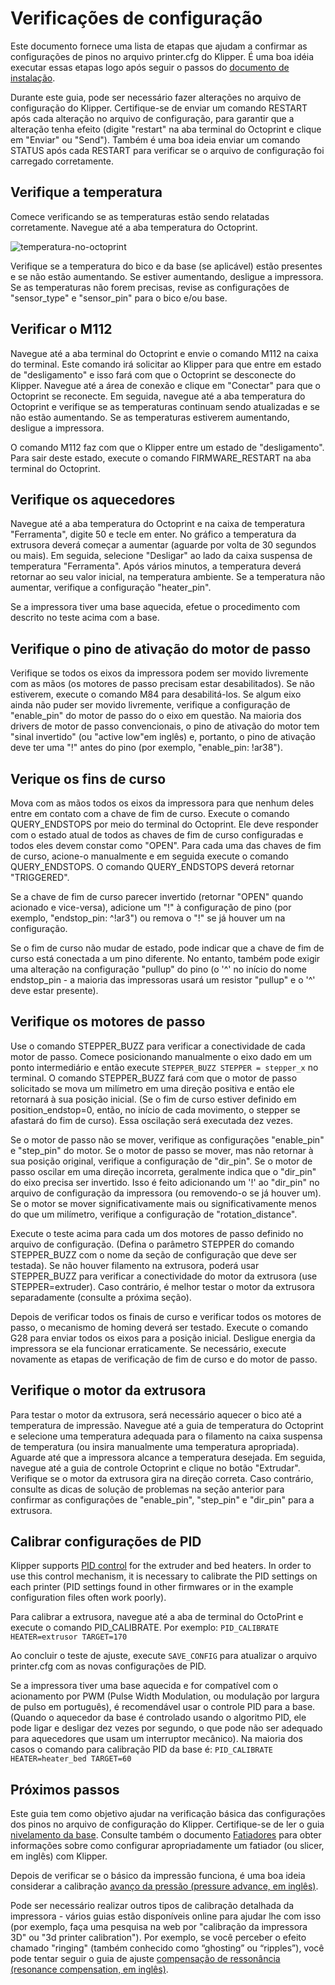 # Verificações de configuração

Este documento fornece uma lista de etapas que ajudam a confirmar as configurações de pinos no arquivo printer.cfg do Klipper. É uma boa idéia executar essas etapas logo após seguir o passos do [documento de instalação](Installation.md).

Durante este guia, pode ser necessário fazer alterações no arquivo de configuração do Klipper. Certifique-se de enviar um comando RESTART após cada alteração no arquivo de configuração, para garantir que a alteração tenha efeito (digite "restart" na aba terminal do Octoprint e clique em "Enviar" ou "Send"). Também é uma boa ideia enviar um comando STATUS após cada RESTART para verificar se o arquivo de configuração foi carregado corretamente.

## Verifique a temperatura

Comece verificando se as temperaturas estão sendo relatadas corretamente. Navegue até a aba temperatura do Octoprint.

![temperatura-no-octoprint](img/octoprint-temperature.png)

Verifique se a temperatura do bico e da base (se aplicável) estão presentes e se não estão aumentando. Se estiver aumentando, desligue a impressora. Se as temperaturas não forem precisas, revise as configurações de "sensor_type" e "sensor_pin" para o bico e/ou base.

## Verificar o M112

Navegue até a aba terminal do Octoprint e envie o comando M112 na caixa do terminal. Este comando irá solicitar ao Klipper para que entre em estado de "desligamento" e isso fará com que o Octoprint se desconecte do Klipper. Navegue até a área de conexão e clique em "Conectar" para que o Octoprint se reconecte. Em seguida, navegue até a aba temperatura do Octoprint e verifique se as temperaturas continuam sendo atualizadas e se não estão aumentando. Se as temperaturas estiverem aumentando, desligue a impressora.

O comando M112 faz com que o Klipper entre um estado de "desligamento". Para sair deste estado, execute o comando FIRMWARE_RESTART na aba terminal do Octoprint.

## Verifique os aquecedores

Navegue até a aba temperatura do Octoprint e na caixa de temperatura "Ferramenta", digite 50 e tecle em enter. No gráfico a temperatura da extrusora deverá começar a aumentar (aguarde por volta de 30 segundos ou mais). Em seguida, selecione "Desligar" ao lado da caixa suspensa de temperatura "Ferramenta". Após vários minutos, a temperatura deverá retornar ao seu valor inicial, na temperatura ambiente. Se a temperatura não aumentar, verifique a configuração "heater_pin".

Se a impressora tiver uma base aquecida, efetue o procedimento com descrito no teste acima com a base.

## Verifique o pino de ativação do motor de passo

Verifique se todos os eixos da impressora podem ser movido livremente com as mãos (os motores de passo precisam estar desabilitados). Se não estiverem, execute o comando M84 para desabilitá-los. Se algum eixo ainda não puder ser movido livremente, verifique a configuração de "enable_pin" do motor de passo do o eixo em questão. Na maioria dos drivers de motor de passo convencionais, o pino de ativação do motor tem "sinal invertido" (ou "active low"em inglês) e, portanto, o pino de ativação deve ter uma "!" antes do pino (por exemplo, "enable_pin: !ar38").

## Verique os fins de curso

Mova com as mãos todos os eixos da impressora para que nenhum deles entre em contato com a chave de fim de curso. Execute o comando QUERY_ENDSTOPS por meio do terminal do Octoprint. Ele deve responder com o estado atual de todos as chaves de fim de curso configuradas e todos eles devem constar como "OPEN". Para cada uma das chaves de fim de curso, acione-o manualmente e em seguida execute o comando QUERY_ENDSTOPS. O comando QUERY_ENDSTOPS deverá retornar "TRIGGERED".

Se a chave de fim de curso parecer invertido (retornar "OPEN" quando acionado e vice-versa), adicione um "!" à configuração de pino (por exemplo, "endstop_pin: ^!ar3") ou remova o "!" se já houver um na configuração.

Se o fim de curso não mudar de estado, pode indicar que a chave de fim de curso está conectada a um pino diferente. No entanto, também pode exigir uma alteração na configuração "pullup" do pino (o '^' no início do nome endstop_pin - a maioria das impressoras usará um resistor "pullup" e o '^' deve estar presente).

## Verifique os motores de passo

Use o comando STEPPER_BUZZ para verificar a conectividade de cada motor de passo. Comece posicionando manualmente o eixo dado em um ponto intermediário e então execute `STEPPER_BUZZ STEPPER = stepper_x` no terminal. O comando STEPPER_BUZZ fará com que o motor de passo solicitado se mova um milímetro em uma direção positiva e então ele retornará à sua posição inicial. (Se o fim de curso estiver definido em position_endstop=0, então, no início de cada movimento, o stepper se afastará do fim de curso). Essa oscilação será executada dez vezes.

Se o motor de passo não se mover, verifique as configurações "enable_pin" e "step_pin" do motor. Se o motor de passo se mover, mas não retornar à sua posição original, verifique a configuração de "dir_pin". Se o motor de passo oscilar em uma direção incorreta, geralmente indica que o "dir_pin" do eixo precisa ser invertido. Isso é feito adicionando um '!' ao "dir_pin" no arquivo de configuração da impressora (ou removendo-o se já houver um). Se o motor se mover significativamente mais ou significativamente menos do que um milímetro, verifique a configuração de "rotation_distance".

Execute o teste acima para cada um dos motores de passo definido no arquivo de configuração. (Defina o parâmetro STEPPER do comando STEPPER_BUZZ com o nome da seção de configuração que deve ser testada). Se não houver filamento na extrusora, poderá usar STEPPER_BUZZ para verificar a conectividade do motor da extrusora (use STEPPER=extruder). Caso contrário, é melhor testar o motor da extrusora separadamente (consulte a próxima seção).

Depois de verificar todos os finais de curso e verificar todos os motores de passo, o mecanismo de homing deverá ser testado. Execute o comando G28 para enviar todos os eixos para a posição inicial. Desligue energia da impressora se ela funcionar erraticamente. Se necessário, execute novamente as etapas de verificação de fim de curso e do motor de passo.

## Verifique o motor da extrusora

Para testar o motor da extrusora, será necessário aquecer o bico até a temperatura de impressão. Navegue até a guia de temperatura do Octoprint e selecione uma temperatura adequada para o filamento na caixa suspensa de temperatura (ou insira manualmente uma temperatura apropriada). Aguarde até que a impressora alcance a temperatura desejada. Em seguida, navegue até a guia de controle Octoprint e clique no botão "Extrudar". Verifique se o motor da extrusora gira na direção correta. Caso contrário, consulte as dicas de solução de problemas na seção anterior para confirmar as configurações de "enable_pin", "step_pin" e "dir_pin" para a extrusora.

## Calibrar configurações de PID

Klipper supports [PID control](https://en.wikipedia.org/wiki/PID_controller) for the extruder and bed heaters. In order to use this control mechanism, it is necessary to calibrate the PID settings on each printer (PID settings found in other firmwares or in the example configuration files often work poorly).

Para calibrar a extrusora, navegue até a aba de terminal do OctoPrint e execute o comando PID_CALIBRATE. Por exemplo: `PID_CALIBRATE HEATER=extrusor TARGET=170`

Ao concluir o teste de ajuste, execute `SAVE_CONFIG` para atualizar o arquivo printer.cfg com as novas configurações de PID.

Se a impressora tiver uma base aquecida e for compatível com o acionamento por PWM (Pulse Width Modulation, ou modulação por largura de pulso em português), é recomendável usar o controle PID para a base. (Quando o aquecedor da base é controlado usando o algoritmo PID, ele pode ligar e desligar dez vezes por segundo, o que pode não ser adequado para aquecedores que usam um interruptor mecânico). Na maioria dos casos o comando para calibração PID da base é: `PID_CALIBRATE HEATER=heater_bed TARGET=60`

## Próximos passos

Este guia tem como objetivo ajudar na verificação básica das configurações dos pinos no arquivo de configuração do Klipper. Certifique-se de ler o guia [nivelamento da base](Bed_Level.md). Consulte também o documento [Fatiadores](Slicers.md) para obter informações sobre como configurar apropriadamente um fatiador (ou slicer, em inglês) com Klipper.

Depois de verificar se o básico da impressão funciona, é uma boa ideia considerar a calibração [avanço da pressão (pressure advance, em inglês)](Pressure_Advance.md).

Pode ser necessário realizar outros tipos de calibração detalhada da impressora - vários guias estão disponíveis online para ajudar lhe com isso (por exemplo, faça uma pesquisa na web por "calibração da impressora 3D" ou "3d printer calibration"). Por exemplo, se você perceber o efeito chamado "ringing" (também conhecido como “ghosting” ou “ripples”), você pode tentar seguir o guia de ajuste [compensação de ressonância (resonance compensation, em inglês)](Resonance_Compensation.md).
